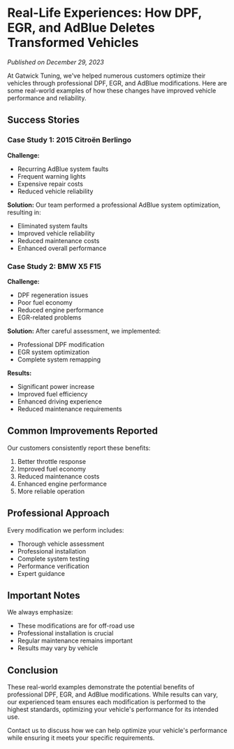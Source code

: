 # Real-Life Experiences: How DPF, EGR, and AdBlue Deletes Transformed Vehicles

*Published on December 29, 2023*

At Gatwick Tuning, we've helped numerous customers optimize their vehicles through professional DPF, EGR, and AdBlue modifications. Here are some real-world examples of how these changes have improved vehicle performance and reliability.

## Success Stories

### Case Study 1: 2015 Citroën Berlingo
**Challenge:**
- Recurring AdBlue system faults
- Frequent warning lights
- Expensive repair costs
- Reduced vehicle reliability

**Solution:**
Our team performed a professional AdBlue system optimization, resulting in:
- Eliminated system faults
- Improved vehicle reliability
- Reduced maintenance costs
- Enhanced overall performance

### Case Study 2: BMW X5 F15
**Challenge:**
- DPF regeneration issues
- Poor fuel economy
- Reduced engine performance
- EGR-related problems

**Solution:**
After careful assessment, we implemented:
- Professional DPF modification
- EGR system optimization
- Complete system remapping

**Results:**
- Significant power increase
- Improved fuel efficiency
- Enhanced driving experience
- Reduced maintenance requirements

## Common Improvements Reported

Our customers consistently report these benefits:
1. Better throttle response
2. Improved fuel economy
3. Reduced maintenance costs
4. Enhanced engine performance
5. More reliable operation

## Professional Approach

Every modification we perform includes:
- Thorough vehicle assessment
- Professional installation
- Complete system testing
- Performance verification
- Expert guidance

## Important Notes

We always emphasize:
- These modifications are for off-road use
- Professional installation is crucial
- Regular maintenance remains important
- Results may vary by vehicle

## Conclusion

These real-world examples demonstrate the potential benefits of professional DPF, EGR, and AdBlue modifications. While results can vary, our experienced team ensures each modification is performed to the highest standards, optimizing your vehicle's performance for its intended use.

Contact us to discuss how we can help optimize your vehicle's performance while ensuring it meets your specific requirements.
